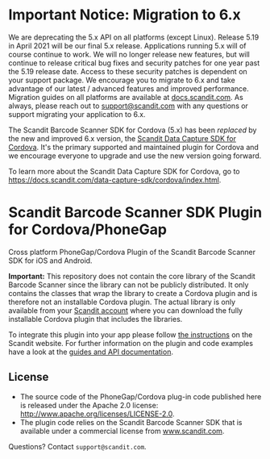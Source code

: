 # Important Notice: Migration to 6.x

We are deprecating the 5.x API on all platforms (except Linux). Release 5.19 in April 2021 will be our final 5.x release. Applications running 5.x will of course continue to work. We will no longer release new features, but will continue to release critical bug fixes and security patches for one year past the 5.19 release date. Access to these security patches is dependent on your support package. We encourage you to migrate to 6.x and take advantage of our latest / advanced features and improved performance. Migration guides on all platforms are available at [docs.scandit.com](docs.scandit.com). As always, please reach out to support@scandit.com with any questions or support migrating your application to 6.x.

The Scandit Barcode Scanner SDK for Cordova (5.x) has been _replaced_ by the new and improved 6.x version, the [Scandit Data Capture SDK for Cordova](https://docs.scandit.com/data-capture-sdk/cordova/index.html). It's the primary supported and maintained plugin for Cordova and we encourage everyone to upgrade and use the new version going forward.

To learn more about the Scandit Data Capture SDK for Cordova, go to https://docs.scandit.com/data-capture-sdk/cordova/index.html.

# Scandit Barcode Scanner SDK Plugin for Cordova/PhoneGap

Cross platform PhoneGap/Cordova Plugin of the Scandit Barcode Scanner SDK for iOS and Android.

**Important:** This repository does not contain the core library of the Scandit Barcode Scanner since the library can not be publicly distributed. It only contains the classes that wrap the library to create a Cordova plugin and is therefore not an installable Cordova plugin. The actual library is only available from your [Scandit account](https://ssl.scandit.com/main) where you can download the fully installable Cordova plugin that includes the libraries. 

To integrate this plugin into your app please follow [the instructions](http://docs.scandit.com/stable/phonegap/cordova-integrate.html) on the Scandit website. For further information on the plugin and code examples have a look at the [guides and API documentation](http://docs.scandit.com/stable/phonegap/index.html).


## License
* The source code of the PhoneGap/Cordova plug-in code published here is released under the Apache 2.0 license: http://www.apache.org/licenses/LICENSE-2.0.
* The plugin code relies on the Scandit Barcode Scanner SDK that is available under a commercial license from www.scandit.com.

Questions? Contact `support@scandit.com`.

